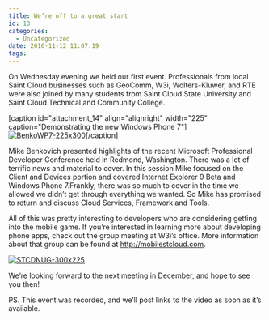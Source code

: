 ```yaml
---
title: We’re off to a great start
id: 13
categories:
  - Uncategorized
date: 2010-11-12 11:07:19
tags:
---
```


On Wednesday evening we held our first event. Professionals from local Saint Cloud businesses such as GeoComm, W3i, Wolters-Kluwer, and RTE were also joined by many students from Saint Cloud State University and Saint Cloud Technical and Community College.

[caption id="attachment_14" align="alignright" width="225" caption="Demonstrating the new Windows Phone 7"][![](http://stccode.net/wp-content/uploads/2011/01/BenkoWP7-225x300.jpg "BenkoWP7-225x300")](http://stccode.net/wp-content/uploads/2011/01/BenkoWP7-225x300.jpg)[/caption]

Mike Benkovich presented highlights of the recent Microsoft Professional Developer Conference held in Redmond, Washington. There was a lot of terrific news and material to cover. In this session Mike focused on the Client and Devices portion and covered Internet Explorer 9 Beta and Windows Phone 7.Frankly, there was so much to cover in the time we allowed we didn’t get through everything we wanted.  So Mike has promised to return and discuss Cloud Services, Framework and Tools.

All of this was pretty interesting to developers who are considering getting into the mobile game.  If you’re interested in learning more about developing phone apps, check out the group meeting at W3i’s office.  More information about that group can be found at http://mobilestcloud.com.

[![](http://stccode.net/wp-content/uploads/2011/01/STCDNUG-300x225.jpg "STCDNUG-300x225")](http://stccode.net/wp-content/uploads/2011/01/STCDNUG-300x225.jpg)

We’re looking forward to the next meeting in December, and hope to see you then!

PS.  This event was recorded, and we’ll post links to the video as soon as it’s available.